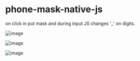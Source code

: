 # phone-mask-native-js
on click in put mask and during input JS changes '_' on digits.

![image](https://user-images.githubusercontent.com/40038982/152413484-9aab91a2-3563-47df-8f81-20bdc641e7e6.png)

![image](https://user-images.githubusercontent.com/40038982/152413746-3d0acbcd-2992-4a9b-9d81-82c66ff85175.png)

![image](https://user-images.githubusercontent.com/40038982/152413681-05020694-b2cf-4160-becd-d6f467c69132.png)
